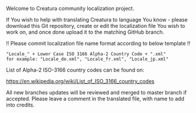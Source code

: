 Welcome to Creatura community localization project.

If You wish to help with translating Creatura to language You know - please download this Git repository, create or edit the localization file You wish to work on, and once done upload it to the matching GitHub branch.

!! Please commit localization file name format according to below template !!

    "Locale_" + Lower Case ISO 3166 Alpha-2 Country Code + ".xml" 
    for example: "Locale_de.xml", "Locale_fr.xml", "Locale_jp.xml"

List of Alpha-2 ISO-3166 country codes can be found on:

https://en.wikipedia.org/wiki/List_of_ISO_3166_country_codes

All new branches updates will be reviewed and merged to master branch if accepted. Please leave a comment in the translated file, with name to add into credits.
